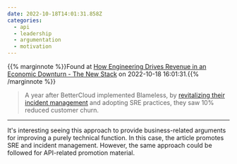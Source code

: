 ```yaml
---
date: 2022-10-18T14:01:31.858Z
categories:
  - api
  - leadership
  - argumentation
  - motivation
---
```

{{% marginnote %}}Found at [How Engineering Drives Revenue in an Economic Downturn - The New Stack](https://thenewstack.io/how-engineering-drives-revenue-in-an-economic-downturn) on 2022-10-18 16:01:31.{{% /marginnote %}}

> A year after BetterCloud implemented Blameless, by [revitalizing their incident management](https://www.blameless.com/case-study/bettercloud) and adopting SRE practices, they saw 10% reduced customer churn.



---

It's interesting seeing this approach to provide business-related arguments for improving a purely technical function. In this case, the article promotes SRE and incident management. However, the same approach could be followed for API-related promotion material.
